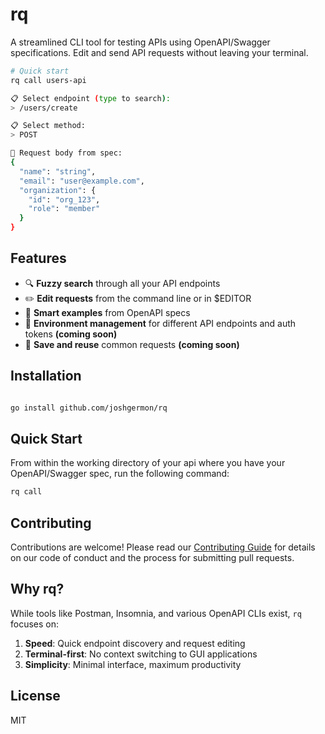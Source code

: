 # rq

A streamlined CLI tool for testing APIs using OpenAPI/Swagger specifications. Edit and send API requests without leaving your terminal.

```bash
# Quick start
rq call users-api

📋 Select endpoint (type to search):
> /users/create

📋 Select method:
> POST

📝 Request body from spec:
{
  "name": "string",
  "email": "user@example.com",
  "organization": {
    "id": "org_123",
    "role": "member"
  }
}
```

## Features

- 🔍 **Fuzzy search** through all your API endpoints
- ✏️ **Edit requests** from the command line or in $EDITOR
- 🎯 **Smart examples** from OpenAPI specs
- 🔐 **Environment management** for different API endpoints and auth tokens **(coming soon)**
- 💾 **Save and reuse** common requests **(coming soon)**

## Installation

```bash

go install github.com/joshgermon/rq
```

## Quick Start

From within the working directory of your api where you have your OpenAPI/Swagger spec, run the following command:

```bash
rq call

```

## Contributing


Contributions are welcome! Please read our [Contributing Guide](CONTRIBUTING.md) for details on our code of conduct and the process for submitting pull requests.


## Why rq?

While tools like Postman, Insomnia, and various OpenAPI CLIs exist, `rq` focuses on:

1. **Speed**: Quick endpoint discovery and request editing
2. **Terminal-first**: No context switching to GUI applications
4. **Simplicity**: Minimal interface, maximum productivity

## License

MIT
